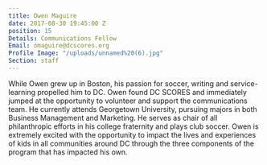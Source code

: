 ```yaml
---
title: Owen Maguire
date: 2017-08-30 19:45:00 Z
position: 15
Details: Communications Fellow
Email: omaguire@dcscores.org
Profile Image: "/uploads/unnamed%20(6).jpg"
Section: staff
---
```


While Owen grew up in Boston, his passion for soccer, writing and service-learning propelled him to DC. Owen found DC SCORES and immediately jumped at the opportunity to volunteer and support the communications team. He currently attends Georgetown University, pursuing majors in both Business Management and Marketing. He serves as chair of all philanthropic efforts in his college fraternity and plays club soccer. Owen is extremely excited with the opportunity to impact the lives and experiences of kids in all communities around DC through the three components of the program that has impacted his own.